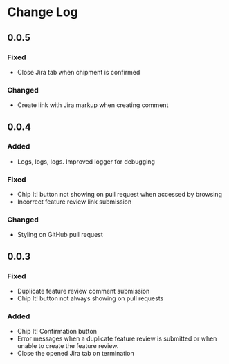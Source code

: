 # Change Log

## 0.0.5

### Fixed
- Close Jira tab when chipment is confirmed

### Changed
- Create link with Jira markup when creating comment

## 0.0.4

### Added
- Logs, logs, logs. Improved logger for debugging

### Fixed
- Chip It! button not showing on pull request when accessed by browsing
- Incorrect feature review link submission

### Changed
- Styling on GitHub pull request

## 0.0.3

### Fixed
- Duplicate feature review comment submission
- Chip It! button not always showing on pull requests

### Added
- Chip It! Confirmation button
- Error messages when a duplicate feature review is submitted or when unable
to create the feature review.
- Close the opened Jira tab on termination
